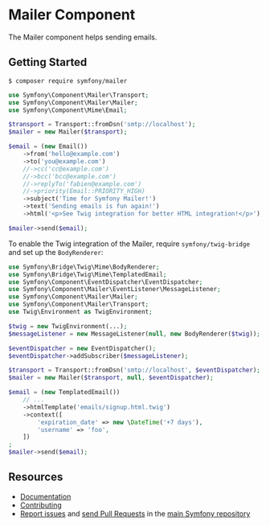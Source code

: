 # Mailer Component

The Mailer component helps sending emails.

## Getting Started

```
$ composer require symfony/mailer
```

```php
use Symfony\Component\Mailer\Transport;
use Symfony\Component\Mailer\Mailer;
use Symfony\Component\Mime\Email;

$transport = Transport::fromDsn('smtp://localhost');
$mailer = new Mailer($transport);

$email = (new Email())
    ->from('hello@example.com')
    ->to('you@example.com')
    //->cc('cc@example.com')
    //->bcc('bcc@example.com')
    //->replyTo('fabien@example.com')
    //->priority(Email::PRIORITY_HIGH)
    ->subject('Time for Symfony Mailer!')
    ->text('Sending emails is fun again!')
    ->html('<p>See Twig integration for better HTML integration!</p>');

$mailer->send($email);
```

To enable the Twig integration of the Mailer, require `symfony/twig-bridge` and
set up the `BodyRenderer`:

```php
use Symfony\Bridge\Twig\Mime\BodyRenderer;
use Symfony\Bridge\Twig\Mime\TemplatedEmail;
use Symfony\Component\EventDispatcher\EventDispatcher;
use Symfony\Component\Mailer\EventListener\MessageListener;
use Symfony\Component\Mailer\Mailer;
use Symfony\Component\Mailer\Transport;
use Twig\Environment as TwigEnvironment;

$twig = new TwigEnvironment(...);
$messageListener = new MessageListener(null, new BodyRenderer($twig));

$eventDispatcher = new EventDispatcher();
$eventDispatcher->addSubscriber($messageListener);

$transport = Transport::fromDsn('smtp://localhost', $eventDispatcher);
$mailer = new Mailer($transport, null, $eventDispatcher);

$email = (new TemplatedEmail())
    // ...
    ->htmlTemplate('emails/signup.html.twig')
    ->context([
        'expiration_date' => new \DateTime('+7 days'),
        'username' => 'foo',
    ])
;
$mailer->send($email);
```

## Resources

-   [Documentation](https://symfony.com/doc/current/mailer.html)
-   [Contributing](https://symfony.com/doc/current/contributing//)
-   [Report issues](https://github.com/symfony/symfony/issues) and
    [send Pull Requests](https://github.com/symfony/symfony/pulls)
    in the [main Symfony repository](https://github.com/symfony/symfony)
